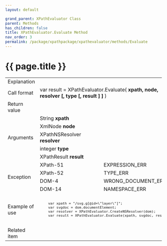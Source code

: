 ```yaml
---
layout: default

grand_parent: XPathEvaluator Class
parent: Methods
has_children: false
title: XPathEvaluator.Evaluate Method
nav_order: 3
permalink: /package/xpathpackage/xpathevaluator/methods/Evaluate
---
```

# {{ page.title }}

<table>
  <tr>
    <td>Explanation</td>
    <td colspan="2"></td>
  </tr>
  <tr>
    <td>Call format</td>
    <td colspan="2">var result = XPathEvaluator.Evaluate( <b>xpath, node, resolver [, type [, result ] ]</b> )</td>
  </tr>
  <tr>
    <td>Return value</td>
    <td colspan="2"></td>
  </tr>  
  <tr>
    <td rowspan="5">Arguments</td>
    <td>String <b>xpath</b></td>
    <td></td>
  </tr>
  <tr>
    <td>XmlNode <b>node</b></td>
    <td></td>
  </tr>
  <tr>
    <td>XPathNSResolver <b>resolver</b></td>
    <td></td>
  </tr>
  <tr>
    <td>integer <b>type</b></td>
    <td></td>
  </tr>
  <tr>
    <td>XPathResult <b>result</b></td>
    <td></td>
  </tr>
  <tr>
    <td rowspan="4">Exception</td>
    <td>XPath-51</td>
    <td>EXPRESSION_ERR</td>
  </tr>
  <tr>
    <td>XPath-52</td>
    <td>TYPE_ERR</td>
  </tr>
  <tr>
    <td>DOM-4</td>
    <td>WRONG_DOCUMENT_ERR</td>
  </tr>
  <tr>
    <td>DOM-14</td>
    <td>NAMESPACE_ERR</td>
  </tr>
  <tr>
    <td>Example of use</td>
    <td colspan="2"><code><pre>    	
    var xpath = "/svg.g[@id=\"layer\"]";
    var svgdoc = dom.documentElement;
    var resolver = XPathEvaluator.CreateNSResolver(dom);
    var result = XPathEvaluator.Evaluate(xpath, svgdoc, resolver);
    </pre></code></td>
  </tr>
  <tr>
    <td>Related item</td>
    <td colspan="2"></td>
  </tr>
</table>



